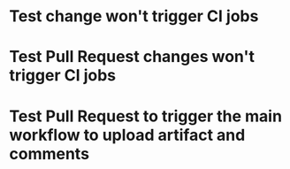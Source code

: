 # Test change won't trigger CI jobs
# Test Pull Request changes won't trigger CI jobs
# Test Pull Request to trigger the main workflow to upload artifact and comments
